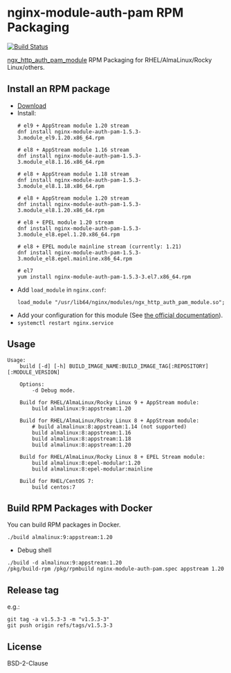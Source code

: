 # nginx-module-auth-pam RPM Packaging

[![Build Status](https://github.com/jfut/nginx-module-auth-pam-rpm/workflows/test/badge.svg?branch=master)](https://github.com/jfut/nginx-module-auth-pam-rpm/actions?query=workflow%3Atest)

[ngx_http_auth_pam_module](https://github.com/sto/ngx_http_auth_pam_module) RPM Packaging for RHEL/AlmaLinux/Rocky Linux/others.

## Install an RPM package

- [Download](https://github.com/jfut/nginx-module-auth-pam-rpm/releases)
- Install:
    ```
    # el9 + AppStream module 1.20 stream
    dnf install nginx-module-auth-pam-1.5.3-3.module_el9.1.20.x86_64.rpm

    # el8 + AppStream module 1.16 stream
    dnf install nginx-module-auth-pam-1.5.3-3.module_el8.1.16.x86_64.rpm

    # el8 + AppStream module 1.18 stream
    dnf install nginx-module-auth-pam-1.5.3-3.module_el8.1.18.x86_64.rpm

    # el8 + AppStream module 1.20 stream
    dnf install nginx-module-auth-pam-1.5.3-3.module_el8.1.20.x86_64.rpm

    # el8 + EPEL module 1.20 stream
    dnf install nginx-module-auth-pam-1.5.3-3.module_el8.epel.1.20.x86_64.rpm

    # el8 + EPEL module mainline stream (currently: 1.21)
    dnf install nginx-module-auth-pam-1.5.3-3.module_el8.epel.mainline.x86_64.rpm

    # el7
    yum install nginx-module-auth-pam-1.5.3-3.el7.x86_64.rpm
    ```
- Add `load_module` in `nginx.conf`:
    ```
    load_module "/usr/lib64/nginx/modules/ngx_http_auth_pam_module.so";
    ```
- Add your configuration for this module (See [the official documentation](https://github.com/sto/ngx_http_auth_pam_module)).
- `systemctl restart nginx.service`

## Usage

```
Usage:
    build [-d] [-h] BUILD_IMAGE_NAME:BUILD_IMAGE_TAG[:REPOSITORY][:MODULE_VERSION]

    Options:
        -d Debug mode.

    Build for RHEL/AlmaLinux/Rocky Linux 9 + AppStream module:
        build almalinux:9:appstream:1.20

    Build for RHEL/AlmaLinux/Rocky Linux 8 + AppStream module:
        # build almalinux:8:appstream:1.14 (not supported)
        build almalinux:8:appstream:1.16
        build almalinux:8:appstream:1.18
        build almalinux:8:appstream:1.20

    Build for RHEL/AlmaLinux/Rocky Linux 8 + EPEL Stream module:
        build almalinux:8:epel-modular:1.20
        build almalinux:8:epel-modular:mainline

    Build for RHEL/CentOS 7:
        build centos:7
```

## Build RPM Packages with Docker

You can build RPM packages in Docker.

```
./build almalinux:9:appstream:1.20
```

- Debug shell

```
./build -d almalinux:9:appstream:1.20
/pkg/build-rpm /pkg/rpmbuild nginx-module-auth-pam.spec appstream 1.20
```

## Release tag

e.g.:

```
git tag -a v1.5.3-3 -m "v1.5.3-3"
git push origin refs/tags/v1.5.3-3
```

## License

BSD-2-Clause

